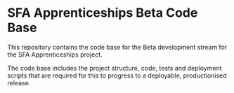 SFA Apprenticeships Beta Code Base
===========================================

This repository contains the code base for the Beta development stream for the SFA Apprenticeships project.

The code base includes the project structure, code, tests and deployment scripts that are required for this to progress to a deployable, productionised release. 